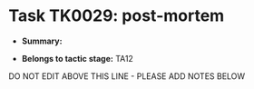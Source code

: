 # Task TK0029: post-mortem

* **Summary:** 

* **Belongs to tactic stage:** TA12

DO NOT EDIT ABOVE THIS LINE - PLEASE ADD NOTES BELOW